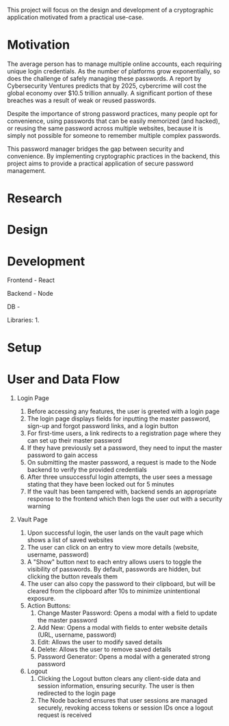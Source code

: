 This project will focus on the design and development of a cryptographic application motivated from a practical use-case.

# Motivation
The average person has to manage multiple online accounts, each requiring unique login credentials. As the number of platforms grow exponentially, so does the challenge of safely managing these passwords. A report by Cybersecurity Ventures predicts that by 2025, cybercrime will cost the global economy over $10.5 trillion annually. A significant portion of these breaches was a result of weak or reused passwords.

Despite the importance of strong password practices, many people opt for convenience, using passwords that can be easily memorized (and hacked), or reusing the same password across multiple websites, because it is simply not possible for someone to remember multiple complex passwords.

This password manager bridges the gap between security and convenience. By implementing cryptographic practices in the backend, this project aims to provide a practical application of secure password management.

# Research

# Design

# Development
Frontend - React

Backend - Node

DB - 

Libraries:
1. 


# Setup

# User and Data Flow
1. Login Page
   1. Before accessing any features, the user is greeted with a login page
   2. The login page displays fields for inputting the master password, sign-up and forgot password links, and a login button
   3. For first-time users, a link redirects to a registration page where they can set up their master password
   4. If they have previously set a password, they need to input the master password to gain access
   5. On submitting the master password, a request is made to the Node backend to verify the provided credentials
   6. After three unsuccessful login attempts, the user sees a message stating that they have been locked out for 5 minutes
   7. If the vault has been tampered with, backend sends an appropriate response to the frontend which then logs the user out with a security warning

2. Vault Page
   1. Upon successful login, the user lands on the vault page which shows a list of saved websites
   2. The user can click on an entry to view more details (website, username, password)
   3. A "Show" button next to each entry allows users to toggle the visibility of passwords. By default, passwords are hidden, but clicking the button reveals them
   4. The user can also copy the password to their clipboard, but will be cleared from the clipboard after 10s to minimize unintentional exposure. 
   5. Action Buttons:
      1. Change Master Password: Opens a modal with a field to update the master password
      2. Add New: Opens a modal with fields to enter website details (URL, username, password)
      3. Edit: Allows the user to modify saved details
      4. Delete: Allows the user to remove saved details
      5. Password Generator: Opens a modal with a generated strong password
   6. Logout
      1. Clicking the Logout button clears any client-side data and session information, ensuring security. The user is then redirected to the login page
      2. The Node backend ensures that user sessions are managed securely, revoking access tokens or session IDs once a logout request is received